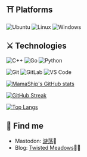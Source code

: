 ## ⛩ Platforms

![Ubuntu](https://img.shields.io/badge/Ubuntu-E95420?style=for-the-badge&logo=ubuntu&logoColor=white)
![Linux](https://img.shields.io/badge/Linux-FCC624?style=for-the-badge&logo=linux&logoColor=black)
![Windows](https://img.shields.io/badge/Windows-0078D6?style=for-the-badge&logo=windows&logoColor=white)

## ⚔️ Technologies

![C++](https://img.shields.io/badge/-C++-00599C?style=flat-square&logo=c)
![Go](https://img.shields.io/badge/-go-%23E44D27?style=flat-square&logo=go&logoColor=ffffff)
![Python](https://img.shields.io/badge/-Python-black?style=flat-square&logo=Python)

![Git](https://img.shields.io/badge/-Git-black?style=flat-square&logo=git)
![GitLab](https://img.shields.io/badge/-GitLab-FCA121?style=flat-square&logo=gitlab)
![VS Code](https://img.shields.io/badge/-VSCode-%23007ACC?style=flat-square&logo=visual-studio-code)


[![MamaShip's GitHub stats](https://github-readme-stats.vercel.app/api?username=MamaShip)](https://github.com/anuraghazra/github-readme-stats)

[![GitHub Streak](https://github-readme-streak-stats.herokuapp.com?user=MamaShip&date_format=%5BY.%5Dn.j)](https://git.io/streak-stats)

[![Top Langs](https://github-readme-stats.vercel.app/api/top-langs/?username=MamaShip)](https://github.com/anuraghazra/github-readme-stats)

## 👀 Find me

- Mastodon: [游荡](https://utopia.cool/@twisted)🐘
- Blog: [Twisted Meadows](https://www.twisted-meadows.com/)✍🏾
